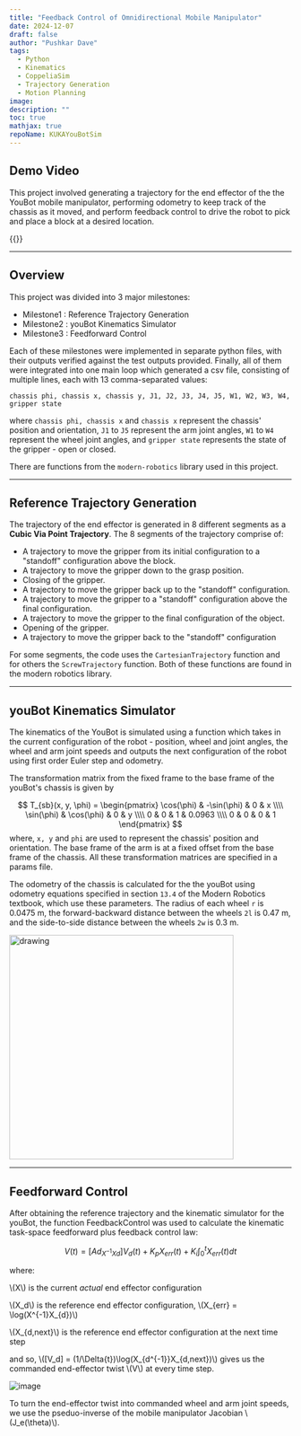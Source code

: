 ```yaml
---
title: "Feedback Control of Omnidirectional Mobile Manipulator"
date: 2024-12-07
draft: false
author: "Pushkar Dave"
tags:
  - Python
  - Kinematics
  - CoppeliaSim
  - Trajectory Generation
  - Motion Planning
image: 
description: ""
toc: true
mathjax: true
repoName: KUKAYouBotSim
---
```


## Demo Video
This project involved generating a trajectory for the end effector of the the YouBot mobile manipulator, performing odometry to keep track of the chassis as it moved, and perform feedback control to drive the robot to pick and place a block at a desired location.

{{<youtube Ke9TqGj0edk>}}

---
## Overview

This project was divided into 3 major milestones:
- Milestone1 : Reference Trajectory Generation
- Milestone2 : youBot Kinematics Simulator
- Milestone3 : Feedforward Control

Each of these milestones were implemented in separate python files, with their outputs verified against the test outputs provided. Finally, all of them were integrated into one main loop which generated a csv file, consisting of multiple lines, each with 13 comma-separated values: 
```
chassis phi, chassis x, chassis y, J1, J2, J3, J4, J5, W1, W2, W3, W4, gripper state
```
where `chassis phi, chassis x` and `chassis x` represent the chassis' position and orientation, `J1` to `J5` represent the arm joint angles, `W1` to `W4` represent the wheel joint angles, and `gripper state` represents the state of the gripper - open or closed.

There are functions from the `modern-robotics` library used in this project.

---
## Reference Trajectory Generation

The trajectory of the end effector is generated in 8 different segments as a **Cubic Via Point Trajectory**.
The 8 segments of the trajectory comprise of:
- A trajectory to move the gripper from its initial configuration to a "standoff" configuration above the block.
- A trajectory to move the gripper down to the grasp position.
- Closing of the gripper.
- A trajectory to move the gripper back up to the "standoff" configuration.
- A trajectory to move the gripper to a "standoff" configuration above the final configuration.
- A trajectory to move the gripper to the final configuration of the object.
- Opening of the gripper.
- A trajectory to move the gripper back to the "standoff" configuration

For some segments, the code uses the `CartesianTrajectory` function and for others the `ScrewTrajectory` function. Both of these functions are found in the modern robotics library.

---
## youBot Kinematics Simulator

The kinematics of the YouBot is simulated using a function which takes in the current configuration of the robot - position, wheel and joint angles, the wheel and arm joint speeds and outputs the next configuration of the robot using first order Euler step and odometry.

The transformation matrix from the fixed frame to the base frame of the youBot's chassis is given by

$$
T_{sb}(x, y, \phi) = \begin{pmatrix} 
\cos(\phi) & -\sin(\phi) & 0 & x \\\\
\sin(\phi) & \cos(\phi) & 0 & y \\\\ 
0 & 0 & 1 & 0.0963 \\\\
0 & 0 & 0 & 1
\end{pmatrix}
$$
where, `x, y` and `phi` are used to represent the chassis' position and orientation.
The base frame of the arm is at a fixed offset from the base frame of the chassis. All these transformation matrices are specified in a params file.

The odometry of the chassis is calculated for the the youBot using odometry equations specified in section `13.4` of the Modern Robotics textbook, which use these parameters. The radius of each wheel `r` is 0.0475 m, the forward-backward distance between the wheels `2l` is 0.47 m, and the side-to-side distance between the wheels `2w` is 0.3 m.

<img src="/images/projects/kuka-sim/youbot-top.png" alt="drawing" width="400"/>

---
## Feedforward Control

After obtaining the reference trajectory and the kinematic simulator for the youBot, the function FeedbackControl was used to calculate the kinematic task-space feedforward plus feedback control law:

$$
V(t) = [Ad_{X^{-1}Xd}]V_{d}(t) + K_{p}X_{err}(t) + K_{i} \int_0^t X_{err}(t)dt
$$

where:

\\(X\\) is the current *actual* end effector configuration 

\\(X_d\\) is the reference end effector configuration, \\(X_{err} = \log(X^{-1}X_{d})\\)

\\(X_{d,next}\\) is the reference end effector configuration at the next time step

and so, \\([V_d] = (1/\Delta{t})\log(X_{d^{-1}}X_{d,next})\\) 
gives us the commanded end-effector twist \\(V\\) at every time step.

![image](/images/projects/kuka-sim/all-frames-bot.png)

To turn the end-effector twist into commanded wheel and arm joint speeds, we use the pseduo-inverse of the mobile manipulator Jacobian \\(J_e(\theta)\\).

